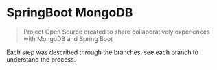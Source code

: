 # SpringBoot MongoDB 

> Project Open Source created to share collaboratively experiences with MongoDB and Spring Boot 

Each step was described through the branches, see each branch to understand the process.
